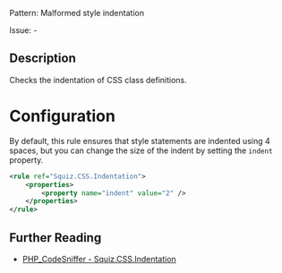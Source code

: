 Pattern: Malformed style indentation

Issue: -

## Description

Checks the indentation of CSS class definitions. 

# Configuration

By default, this rule ensures that style statements are indented using 4 spaces, but you can change the size of the indent by setting the `indent` property.

```xml
<rule ref="Squiz.CSS.Indentation">
    <properties>
        <property name="indent" value="2" />
    </properties>
</rule>
```

## Further Reading

* [PHP_CodeSniffer - Squiz.CSS.Indentation](https://github.com/squizlabs/PHP_CodeSniffer/blob/master/src/Standards/Squiz/Sniffs/CSS/IndentationSniff.php)